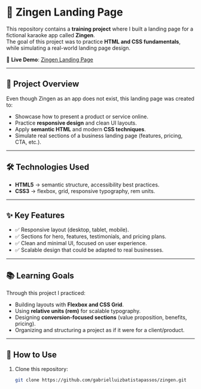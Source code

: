# 🎤 Zingen Landing Page  

This repository contains a **training project** where I built a landing page for a fictional karaoke app called **Zingen**.  
The goal of this project was to practice **HTML and CSS fundamentals**, while simulating a real-world landing page design.  

🔗 **Live Demo**: [Zingen Landing Page](https://gabrielluizbatistapassos.github.io/zingen/)  

---

## 📌 Project Overview  

Even though Zingen as an app does not exist, this landing page was created to:  
- Showcase how to present a product or service online.  
- Practice **responsive design** and clean UI layouts.  
- Apply **semantic HTML** and modern **CSS techniques**.  
- Simulate real sections of a business landing page (features, pricing, CTA, etc.).  

---

## 🛠️ Technologies Used  

- **HTML5** → semantic structure, accessibility best practices.  
- **CSS3** → flexbox, grid, responsive typography, rem units.  

---

## ✨ Key Features  

- ✅ Responsive layout (desktop, tablet, mobile).  
- ✅ Sections for hero, features, testimonials, and pricing plans.  
- ✅ Clean and minimal UI, focused on user experience.  
- ✅ Scalable design that could be adapted to real businesses.  

---

## 📚 Learning Goals  

Through this project I practiced:  
- Building layouts with **Flexbox and CSS Grid**.  
- Using **relative units (rem)** for scalable typography.  
- Designing **conversion-focused sections** (value proposition, benefits, pricing).  
- Organizing and structuring a project as if it were for a client/product.  

---

## 🚀 How to Use  

1. Clone this repository:  
   ```bash
   git clone https://github.com/gabrielluizbatistapassos/zingen.git
